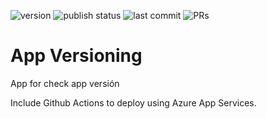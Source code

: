 ![version](https://img.shields.io/github/v/release/alinares94/app_versioning?display_name=tag&label=release)
![publish status](https://img.shields.io/github/workflow/status/alinares94/app_versioning/Publish)
![last commit](https://img.shields.io/github/last-commit/alinares94/app_versioning)
![PRs](https://img.shields.io/github/issues-pr/alinares94/app_versioning)
# App Versioning
App for check app versión

Include Github Actions to deploy using Azure App Services.
